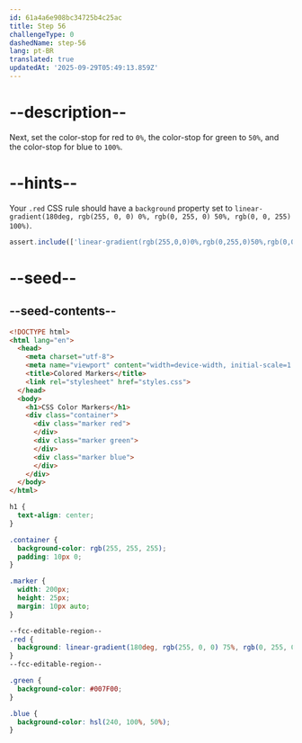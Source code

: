```yaml
---
id: 61a4a6e908bc34725b4c25ac
title: Step 56
challengeType: 0
dashedName: step-56
lang: pt-BR
translated: true
updatedAt: '2025-09-29T05:49:13.859Z'
---
```


# --description--

Next, set the color-stop for red to `0%`, the color-stop for green to `50%`, and the color-stop for blue to `100%`.

# --hints--

Your `.red` CSS rule should have a `background` property set to `linear-gradient(180deg, rgb(255, 0, 0) 0%, rgb(0, 255, 0) 50%, rgb(0, 0, 255) 100%)`.

```js
assert.include(['linear-gradient(rgb(255,0,0)0%,rgb(0,255,0)50%,rgb(0,0,255)100%)', 'rgba(0,0,0,0)linear-gradient(rgb(255,0,0)0%,rgb(0,255,0)50%,rgb(0,0,255)100%)repeatscroll0%0%'], new __helpers.CSSHelp(document).getStyle('.red')?.getPropVal('background', true));
```

# --seed--

## --seed-contents--

```html
<!DOCTYPE html>
<html lang="en">
  <head>
    <meta charset="utf-8">
    <meta name="viewport" content="width=device-width, initial-scale=1.0">
    <title>Colored Markers</title>
    <link rel="stylesheet" href="styles.css">
  </head>
  <body>
    <h1>CSS Color Markers</h1>
    <div class="container">
      <div class="marker red">
      </div>
      <div class="marker green">
      </div>
      <div class="marker blue">
      </div>
    </div>
  </body>
</html>
```

```css
h1 {
  text-align: center;
}

.container {
  background-color: rgb(255, 255, 255);
  padding: 10px 0;
}

.marker {
  width: 200px;
  height: 25px;
  margin: 10px auto;
}

--fcc-editable-region--
.red {
  background: linear-gradient(180deg, rgb(255, 0, 0) 75%, rgb(0, 255, 0), rgb(0, 0, 255));
}
--fcc-editable-region--

.green {
  background-color: #007F00;
}

.blue {
  background-color: hsl(240, 100%, 50%);
}

```
